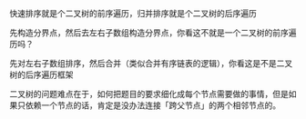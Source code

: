 快速排序就是个二叉树的前序遍历，归并排序就是个二叉树的后序遍历

先构造分界点，然后去左右子数组构造分界点，你看这不就是一个二叉树的前序遍历吗？

先对左右子数组排序，然后合并（类似合并有序链表的逻辑），你看这是不是二叉树的后序遍历框架

二叉树的问题难点在于，如何把题目的要求细化成每个节点需要做的事情，但是如果只依赖一个节点的话，肯定是没办法连接「跨父节点」的两个相邻节点的。
